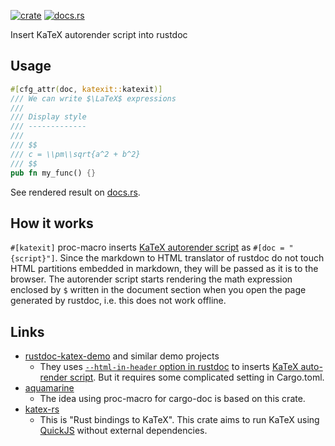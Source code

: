 [![crate](https://img.shields.io/badge/crates.io-katexit-blue)](https://crates.io/crates/katexit)
[![docs.rs](https://docs.rs/katexit/badge.svg)](https://docs.rs/katexit)

Insert KaTeX autorender script into rustdoc

Usage
-----

```rust
#[cfg_attr(doc, katexit::katexit)]
/// We can write $\LaTeX$ expressions
///
/// Display style
/// -------------
///
/// $$
/// c = \\pm\\sqrt{a^2 + b^2}
/// $$
pub fn my_func() {}
```

See rendered result on [docs.rs](https://docs.rs/katexit-example/0.1.0/katexit_example/fn.my_func.html).

[katex-functions]: https://katex.org/docs/supported.html
[katex-symbols]: https://katex.org/docs/support_table.html

How it works
-------------

`#[katexit]` proc-macro inserts [KaTeX autorender script][autorender] as `#[doc = "{script}"]`.
Since the markdown to HTML translator of rustdoc do not touch HTML partitions embedded in markdown,
they will be passed as it is to the browser.
The autorender script starts rendering the math expression enclosed by `$` written in the document section
when you open the page generated by rustdoc, i.e. this does not work offline.

[autorender]: https://katex.org/docs/autorender.html

Links
------
- [rustdoc-katex-demo](https://github.com/paulkernfeld/rustdoc-katex-demo) and similar demo projects
  - They uses [`--html-in-header` option in rustdoc](https://doc.rust-lang.org/rustdoc/command-line-arguments.html#--html-in-header-include-more-html-in-head) to inserts [KaTeX auto-render script](autorender). But it requires some complicated setting in Cargo.toml.
- [aquamarine](https://github.com/mersinvald/aquamarine)
  - The idea using proc-macro for cargo-doc is based on this crate.
- [katex-rs](https://github.com/xu-cheng/katex-rs)
  - This is "Rust bindings to KaTeX". This crate aims to run KaTeX using [QuickJS](https://bellard.org/quickjs/) without external dependencies.
